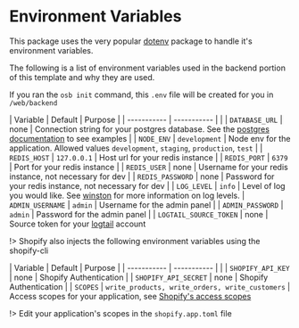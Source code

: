 # Environment Variables

This package uses the very popular [dotenv](https://www.npmjs.com/package/dotenv) package to handle it's environment variables.

The following is a list of environment variables used in the backend portion of this template and why they are used.

If you ran the `osb init` command, this `.env` file will be created for you in `/web/backend`

| Variable      | Default | Purpose |
| ----------- | ----------- | |
| `DATABASE_URL` | none   | Connection string for your postgres database. See the [postgres documentation](https://www.postgresql.org/docs/current/libpq-connect.html#LIBPQ-CONNSTRING) to see examples |
| `NODE_ENV`   | `development` | Node env for the application. Allowed values `development`, `staging`, `production`, `test` |
| `REDIS_HOST` | `127.0.0.1` | Host url for your redis instance |
| `REDIS_PORT` | `6379` | Port for your redis instance |
| `REDIS_USER` | none | Username for your redis instance, not necessary for dev |
| `REDIS_PASSWORD` | none | Password for your redis instance, not necessary for dev |
| `LOG_LEVEL` | `info` | Level of log you would like. See [winston](https://www.npmjs.com/package/winston#logging) for more information on log levels.
| `ADMIN_USERNAME` | `admin` | Username for the admin panel |
| `ADMIN_PASSWORD` | `admin` | Password for the admin panel |
| `LOGTAIL_SOURCE_TOKEN` | none | Source token for your [logtail](https://betterstack.com/logtail) account

!> Shopify also injects the following environment variables using the shopify-cli

| Variable      | Default | Purpose |
| ----------- | ----------- | |
| `SHOPIFY_API_KEY` | none | Shopify Authentication |
| `SHOPIFY_API_SECRET` | none | Shopify Authentication |
| `SCOPES` | `write_products, write_orders, write_customers` | Access scopes for your application, see [Shopify's access scopes](https://shopify.dev/api/usage/access-scopes)

!> Edit your application's scopes in the `shopify.app.toml` file